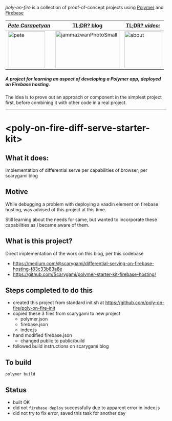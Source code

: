 *poly-on-fire* is a collection of proof-of-concept projects using [Polymer](https://www.polymer-project.org/) and [Firebase](https://firebase.google.com/)

|[**_Pete Carapetyan_**](http://appwriter.com)|  [TL;DR? blog](https://betterologist.net/2018/04/poly-on-fire-polymer-on-firebase/) |[TL;DR? _video:_](https://youtu.be/P9DwkqqUxNs)|
| --- | --- | --- |
|<a href="http://appwriter.com"><img class="style-svg" src="https://betterologist.net/wp-content/uploads/2016/05/pete-300x297.jpg" alt="pete" width="116" height="115" /></a>|<a href="https://betterologist.net/2018/04/poly-on-fire-polymer-on-firebase/" ><img class="style-svg" src="http://docs.datafundamentals.com/txt.png" alt="jammazwanPhotoSmall" width="200" height="116" /></a>|<a href="https://youtu.be/P9DwkqqUxNs"><img class="style-svg" src="https://betterologist.net/wp-content/uploads/2016/05/jamzVid1.png" alt="about" width="115" height="115" /></a>|


##### A project for learning an aspect of developing a Polymer app, deployed on Firebase hosting.

The idea is to prove out an approach or component in the simplest project first, before combining it with other code in a real project.

----

# \<poly-on-fire-diff-serve-starter-kit\>

## What it does:

Implementation of differential serve per capabilities of browser, per scarygami blog

## Motive ##

While debugging a problem with deploying a vaadin element on firebase hosting, was advised of this project at this time.

Still learning about the needs for same, but wanted to incorporate these capabilities as I became aware of them.

## What is this project? ##

Direct implementation of the work on this blog, per this codebase

* https://medium.com/@scarygami/differential-serving-on-firebase-hosting-f83c33b83a8e
* https://github.com/Scarygami/polymer-starter-kit-firebase-hosting/

## Steps completed to do this #

* created this project from standard init.sh at https://github.com/poly-on-fire/poly-on-fire-init
* copied these 3 files from scarygami to new project
    * polymer.json
    * firebase.json
    * index.js
* hand modified firebase.json
    * changed public to public/build
* followed build instructions on scarygami blog

## To build ##

`polymer build`

## Status ##

* built OK
* did not `firebase deploy` successfully due to apparent error in index.js
* did not try to fix error, saved this task for another day
